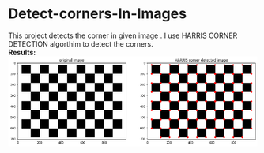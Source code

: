 # Detect-corners-In-Images
This project detects the corner in given image . I use HARRIS CORNER DETECTION algorthim to detect the corners. <br />
**Results:**<br />
<img src="https://github.com/Ankit-k786/Detect-corners-In-Images/blob/main/corner.png" width="512"/>
